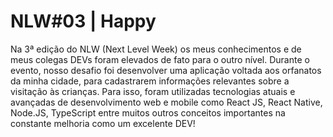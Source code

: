 # NLW#03 | Happy
 Na 3ª edição do NLW (Next Level Week) os meus conhecimentos e de meus colegas DEVs foram elevados de fato para o outro nível. Durante o evento, nosso desafio foi desenvolver uma aplicação voltada aos orfanatos da minha cidade, para cadastrarem informações relevantes sobre a visitação às crianças. Para isso, foram utilizadas tecnologias atuais e avançadas de desenvolvimento web e mobile como React JS, React Native, Node.JS, TypeScript entre muitos outros conceitos importantes na constante melhoria como um excelente DEV!
